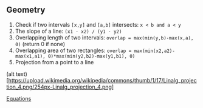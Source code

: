 ## Geometry
1. Check if two intervals `[x,y]` and `[a,b]` intersects: `x < b and a < y`
2. The slope of a line: `(x1 - x2) / (y1 - y2)`
3. Overlapping length of two intervals: `overlap = max(min(y,b)-max(x,a), 0)` (return 0 if none)
4. Overlapping area of two rectangles: `overlap = max(min(x2,a2)-max(x1,a1), 0)*max(min(y2,b2)-max(y1,b1), 0)`
5. Projection from a point to a line

(alt text)[https://upload.wikimedia.org/wikipedia/commons/thumb/1/17/Linalg_projection_4.png/254px-Linalg_projection_4.png]

[Equations](https://en.wikipedia.org/wiki/Distance_from_a_point_to_a_line)
